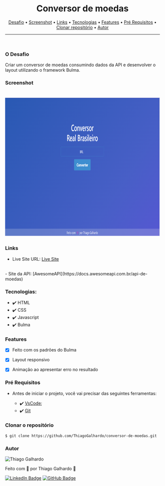 <h1 align="center">Conversor de moedas</h1>

<p align="center">
 <a href="#desafio">Desafio</a> •
 <a href="#screenshot">Screenshot</a> •
 <a href="#links">Links</a> •
 <a href="#tecnologias">Tecnologias</a> •
 <a href="#features">Features</a> •
 <a href="#pré-requisitos">Pré Requisitos</a> •
 <a href="#clonar-o-repositório">Clonar repositório</a> •
 <a href="#autor">Autor</a>
</p>

---

<br>

### O Desafio

Criar um conversor de moedas consumindo dados da API e desenvolver o layout utilizando o framework Bulma.


### Screenshot

<h1 align="center">
<img alt="conversor de moedas" title="Screenshot" src="screenshot-conversor-moedas.png" height="450" />
</h1>

### Links

- Live Site URL: [Live Site](https://thiagogalhardo.github.io/conversor-de-moedas/)
<br>
- Site da API: [AwesomeAPI](https://docs.awesomeapi.com.br/api-de-moedas)

### Tecnologias:

- ✔️ HTML
- ✔️ CSS
- ✔️ Javascript
- ✔️ Bulma

### Features

- [x] Feito com os padrões do Bulma
- [x] Layout responsivo
- [x] Animação ao apresentar erro no resultado


### Pré Requisitos

- Antes de iniciar o projeto, você vai precisar das seguintes ferramentas: 

    - ✔️ [VsCode](https://code.visualstudio.com/download);
    - ✔️ [Git](https://git-scm.com/)

### Clonar o repositório
```bash
$ git clone https://github.com/ThiagoGalhardo/conversor-de-moedas.git
```

### Autor

<img alt="Thiago Galhardo" title="Thiago Galhardo" src="https://avatars.githubusercontent.com/u/70352885?v=4" height="100" width="100" />

Feito com 💜 por Thiago Galhardo 👋

[![LinkedIn Badge](https://img.shields.io/badge/-Thiago_Galhardo-blue?style=flat-square&logo=Linkedin&logoColor=white&link=https://www.linkedin.com/in/thgalhardo/)](https://www.linkedin.com/in/thgalhardo/)
[![GitHub Badge](https://img.shields.io/badge/-Thiago_Galhardo-gray?style=flat-square&logo=GitHub&logoColor=white&link=https://github.com/ThiagoGalhardo/)](https://github.com/thiagogalhardo/)

